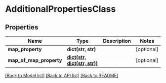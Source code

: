 # AdditionalPropertiesClass

## Properties
Name | Type | Description | Notes
------------ | ------------- | ------------- | -------------
**map_property** | **dict(str, str)** |  | [optional] 
**map_of_map_property** | [**dict(str, dict(str, str))**](dict.md) |  | [optional] 

[[Back to Model list]](../README.md#documentation-for-models) [[Back to API list]](../README.md#documentation-for-api-endpoints) [[Back to README]](../README.md)


